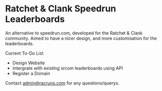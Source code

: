 # Ratchet & Clank Speedrun Leaderboards

An alternative to speedrun.com, developed for the Ratchet & Clank community.
Aimed to have a nicer design, and more customisation for the leaderboards.


Current To-Do List

- Design Website
- Intergrate with existing srcom leaderboards using API
- Register a Domain 


Contact admin@racruns.com for any questions/querys.